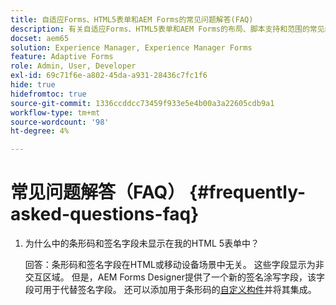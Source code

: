```yaml
---
title: 自适应Forms、HTML5表单和AEM Forms的常见问题解答(FAQ)
description: 有关自适应Forms、HTML5表单和AEM Forms的布局、脚本支持和范围的常见问题解答(FAQ)。
docset: aem65
solution: Experience Manager, Experience Manager Forms
feature: Adaptive Forms
role: Admin, User, Developer
exl-id: 69c71f6e-a802-45da-a931-28436c7fc1f6
hide: true
hidefromtoc: true
source-git-commit: 1336ccddcc73459f933e5e4b00a3a22605cdb9a1
workflow-type: tm+mt
source-wordcount: '98'
ht-degree: 4%

---
```


# 常见问题解答（FAQ） {#frequently-asked-questions-faq}

1. 为什么中的条形码和签名字段未显示在我的HTML 5表单中？

   回答：条形码和签名字段在HTML或移动设备场景中无关。 这些字段显示为非交互区域。 但是，AEM Forms Designer提供了一个新的签名涂写字段，该字段可用于代替签名字段。 还可以添加用于条形码的[自定义构件](../../forms/using/custom-widgets.md)并将其集成。
